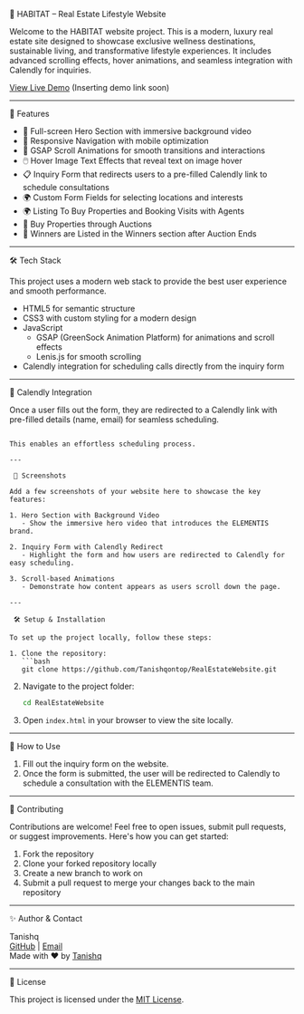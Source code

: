 
 🌿 HABITAT – Real Estate Lifestyle Website

Welcome to the HABITAT website project. This is a modern, luxury real estate site designed to showcase exclusive wellness destinations, sustainable living, and transformative lifestyle experiences. It includes advanced scrolling effects, hover animations, and seamless integration with Calendly for inquiries.

[View Live Demo]() (Inserting demo link soon)

---

 🚀 Features

- 🎥 Full-screen Hero Section with immersive background video
- 🧭 Responsive Navigation with mobile optimization
- 🔄 GSAP Scroll Animations for smooth transitions and interactions
- 🖱️ Hover Image Text Effects that reveal text on image hover
- 📋 Inquiry Form that redirects users to a pre-filled Calendly link to schedule consultations
- 🌍 Custom Form Fields for selecting locations and interests
- 🌍 Listing To Buy Properties and Booking Visits with Agents
- 💸 Buy Properties through Auctions
- 🎊 Winners are Listed in the Winners section after Auction Ends


---

 🛠️ Tech Stack

This project uses a modern web stack to provide the best user experience and smooth performance.

- HTML5 for semantic structure
- CSS3 with custom styling for a modern design
- JavaScript
  - GSAP (GreenSock Animation Platform) for animations and scroll effects
  - Lenis.js for smooth scrolling
- Calendly integration for scheduling calls directly from the inquiry form

---

 📩 Calendly Integration

Once a user fills out the form, they are redirected to a Calendly link with pre-filled details (name, email) for seamless scheduling.

```

This enables an effortless scheduling process.

---

 📸 Screenshots

Add a few screenshots of your website here to showcase the key features:

1. Hero Section with Background Video
   - Show the immersive hero video that introduces the ELEMENTIS brand.

2. Inquiry Form with Calendly Redirect
   - Highlight the form and how users are redirected to Calendly for easy scheduling.

3. Scroll-based Animations
   - Demonstrate how content appears as users scroll down the page.

---

 🛠️ Setup & Installation

To set up the project locally, follow these steps:

1. Clone the repository:
   ```bash
   git clone https://github.com/Tanishqontop/RealEstateWebsite.git
   ```

2. Navigate to the project folder:
   ```bash
   cd RealEstateWebsite
   ```

3. Open `index.html` in your browser to view the site locally.

---

 📢 How to Use

1. Fill out the inquiry form on the website.
2. Once the form is submitted, the user will be redirected to Calendly to schedule a consultation with the ELEMENTIS team.

---

 🤝 Contributing

Contributions are welcome! Feel free to open issues, submit pull requests, or suggest improvements. Here's how you can get started:

1. Fork the repository
2. Clone your forked repository locally
3. Create a new branch to work on
4. Submit a pull request to merge your changes back to the main repository

---

 ✨ Author & Contact

Tanishq  
[GitHub](https://github.com/Tanishqontop) | [Email](mailto:tanbusin@gmail.com)  
Made with ❤️ by [Tanishq](https://github.com/Tanishqontop)

---

 📜 License

This project is licensed under the [MIT License](LICENSE).
